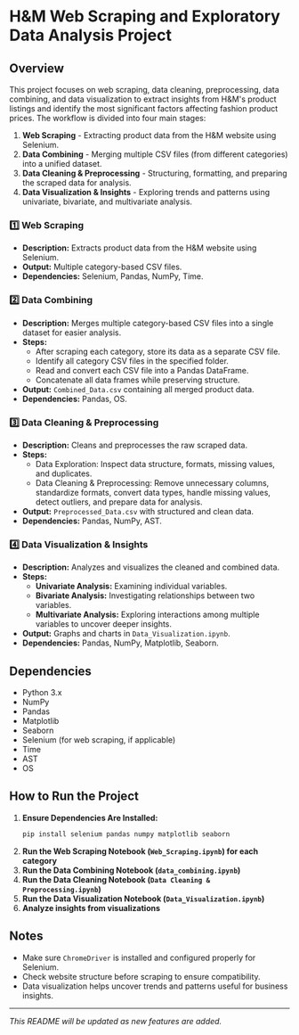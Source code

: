 # H&M Web Scraping and Exploratory Data Analysis Project

## Overview
This project focuses on web scraping, data cleaning, preprocessing, data combining, and data visualization to extract insights from H&M's product listings and identify the most significant factors affecting fashion product prices. The workflow is divided into four main stages:
1. **Web Scraping** - Extracting product data from the H&M website using Selenium.
2. **Data Combining** - Merging multiple CSV files (from different categories) into a unified dataset.
3. **Data Cleaning & Preprocessing** - Structuring, formatting, and preparing the scraped data for analysis.
4. **Data Visualization & Insights** - Exploring trends and patterns using univariate, bivariate, and multivariate analysis.


### 1️⃣ Web Scraping
- **Description:** Extracts product data from the H&M website using Selenium.
- **Output:** Multiple category-based CSV files.
- **Dependencies:** Selenium, Pandas, NumPy, Time.

### 2️⃣ Data Combining
- **Description:** Merges multiple category-based CSV files into a single dataset for easier analysis.
- **Steps:**
  - After scraping each category, store its data as a separate CSV file.
  - Identify all category CSV files in the specified folder.
  - Read and convert each CSV file into a Pandas DataFrame.
  - Concatenate all data frames while preserving structure.
- **Output:** `Combined_Data.csv` containing all merged product data.
- **Dependencies:** Pandas, OS.

### 3️⃣ Data Cleaning & Preprocessing
- **Description:** Cleans and preprocesses the raw scraped data.
- **Steps:**
  - Data Exploration: Inspect data structure, formats, missing values, and duplicates.
  - Data Cleaning & Preprocessing: Remove unnecessary columns, standardize formats, convert data types, handle missing values, detect outliers, and prepare data for analysis.
- **Output:** `Preprocessed_Data.csv` with structured and clean data.
- **Dependencies:** Pandas, NumPy, AST.


### 4️⃣ Data Visualization & Insights
- **Description:** Analyzes and visualizes the cleaned and combined data.
- **Steps:**
  - **Univariate Analysis:** Examining individual variables.
  - **Bivariate Analysis:** Investigating relationships between two variables.
  - **Multivariate Analysis:** Exploring interactions among multiple variables to uncover deeper insights.
- **Output:** Graphs and charts in `Data_Visualization.ipynb`.
- **Dependencies:** Pandas, NumPy, Matplotlib, Seaborn.

## Dependencies
- Python 3.x
- NumPy
- Pandas
- Matplotlib
- Seaborn
- Selenium (for web scraping, if applicable)
- Time
- AST
- OS

## How to Run the Project
1. **Ensure Dependencies Are Installed:**
   ```bash
   pip install selenium pandas numpy matplotlib seaborn
   ```
2. **Run the Web Scraping Notebook (`Web_Scraping.ipynb`) for each category**
3. **Run the Data Combining Notebook (`data_combining.ipynb`)**
4. **Run the Data Cleaning Notebook (`Data Cleaning & Preprocessing.ipynb`)**
5. **Run the Data Visualization Notebook (`Data_Visualization.ipynb`)**
6. **Analyze insights from visualizations**

## Notes
- Make sure `ChromeDriver` is installed and configured properly for Selenium.
- Check website structure before scraping to ensure compatibility.
- Data visualization helps uncover trends and patterns useful for business insights.

---
*This README will be updated as new features are added.*
